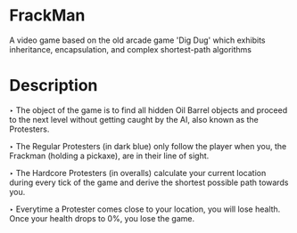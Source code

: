 # FrackMan
A video game based on the old arcade game 'Dig Dug' which exhibits inheritance, encapsulation, and complex shortest-path algorithms

# Description
‣ The object of the game is to find all hidden Oil Barrel objects and proceed to the next level without getting caught by the AI, also known as the Protesters. <br />

‣ The Regular Protesters (in dark blue) only follow the player when you, the Frackman (holding a pickaxe), are in their line of sight. <br />

‣ The Hardcore Protesters (in overalls) calculate your current location during every tick of the game and derive the shortest possible path towards you. <br />

‣ Everytime a Protester comes close to your location, you will lose health. Once your health drops to 0%, you lose the game. <br />
